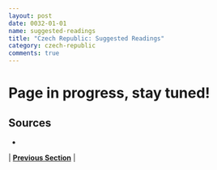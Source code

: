 ```yaml
---
layout: post
date: 0032-01-01
name: suggested-readings
title: "Czech Republic: Suggested Readings"
category: czech-republic
comments: true
---
```


# Page in progress, stay tuned!

Sources 
-- 
- 

| **[Previous Section]( https://neo-project.github.io/global-blockchain-compliance-hub//czech-republic/czech-republic-nullify-smart-contracts.html)** |
